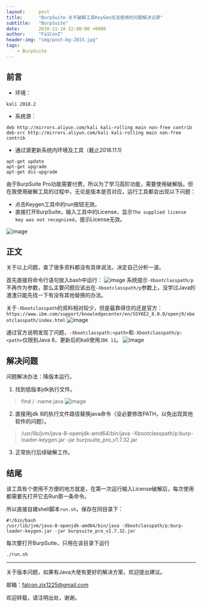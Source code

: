 ```yaml
---
layout:     post
title:      "BurpSuite-关于破解工具KeyGen无法使用的问题解决记录"
subtitle:   "BurpSuite"
date:       2018-11-10 12:00:00 +0800
author:     "Fa1ConZ"
header-img: "img/post-bg-2015.jpg"
tags:
    - BurpSuite
---
```



## 前言
- 环境：
```
kali 2018.2
```
- 系统源：
```
deb http://mirrors.aliyun.com/kali kali-rolling main non-free contrib 
deb-src http://mirrors.aliyun.com/kali kali-rolling main non-free contrib
```
- 通过源更新系统内环境及工具（截止2018.11.1)
```shell
apt-get update
apt-get upgrade
apt-get dis-upgrade
```

由于BurpSuite Pro功能需要付费，所以为了学习高阶功能，需要使用破解版。但在我使用破解工具的过程中，无论是版本是否对应，运行工具都会出现以下问题：
- 点击Keygen工具中的run按钮无效。
- 直接打开BurpSuite，输入工具中的License，显示`The supplied license key was not recognized`，提示License无效。

![image](http://note.youdao.com/yws/res/13609/6B26E55AD4E247DF8744B4088BEE4ED4)

## 正文
关于以上问题，查了很多资料都没有具体说法，决定自己分析一波。

首先直接将命令行语句放入bash中运行：
![image](http://note.youdao.com/yws/res/13633/649D6B81F7404C39B3E17012108764C4)
系统提示`-Xbootclasspath/p`不再作为参数，那么主要问题应该出在`-Xbootclasspath/p`参数上，没学过Java的渣渣只能先找一下有没有其他替换的办法。

关于`-Xbootclasspath`的资料相对较少，但是最靠得住的还是官方：
`https://www.ibm.com/support/knowledgecenter/en/SSYKE2_8.0.0/openj9/xbootclasspath/index.html`
![image](http://note.youdao.com/yws/res/13636/BA607CCEFCEE415E97D17BD57F4C4C98)

通过官方说明发现了问题，`-Xbootclasspath:<path>`和`-Xbootclasspath/p:<path>`仅限到Java 8，更新后的kali使用`JDK 11`。
![image](http://note.youdao.com/yws/res/13667/A36ED6DD22EA49E0955BED8F0B1AD0A2)


## 解决问题
问题解决办法：降版本运行。

1. 找到低版本jdk执行文件。
> find / -name java
![image](http://note.youdao.com/yws/res/13678/98891D8E598F492EAEBB19667B7934FD)

2. 直接用jdk 8的执行文件路径替换java命令（没必要修改PATH，以免出现其他软件的问题）。
> /usr/lib/jvm/java-8-openjdk-amd64/bin/java -Xbootclasspath/p:burp-loader-keygen.jar -jar burpsuite_pro_v1.7.32.jar

3. 正常执行后续破解工作。


## 结尾

该工具有个使用不方便的地方就是，在第一次运行输入License破解后，每次使用都需要先打开它去Run那一条命令。

所以直接自建shell脚本`run.sh`，保存在同目录下：
```
#!/bin/bash
/usr/lib/jvm/java-8-openjdk-amd64/bin/java -Xbootclasspath/p:burp-loader-keygen.jar -jar burpsuite_pro_v1.7.32.jar
```

每次要打开BurpSuite，只用在该目录下运行
```
./run.sh
``` 

---

关于版本问题，如果有Java大佬有更好的解决方案，欢迎提出建议。

邮箱：<falcon.zjx1225@gmail.com>

欢迎转载，请注明出处，谢谢。
